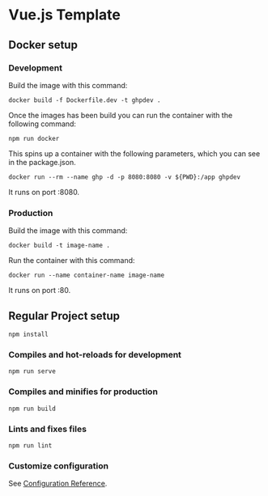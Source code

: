 # Vue.js Template

## Docker setup

### Development
Build the image with this command:
```
docker build -f Dockerfile.dev -t ghpdev .
```

Once the images has been build you can run the container with the following command:
```
npm run docker
```

This spins up a container with the following parameters, which you can see in the package.json.
```
docker run --rm --name ghp -d -p 8080:8080 -v ${PWD}:/app ghpdev
```

It runs on port :8080.

### Production
Build the image with this command:
```
docker build -t image-name .
```

Run the container with this command:
```
docker run --name container-name image-name
```

It runs on port :80.

## Regular Project setup
```
npm install
```

### Compiles and hot-reloads for development
```
npm run serve
```

### Compiles and minifies for production
```
npm run build
```

### Lints and fixes files
```
npm run lint
```

### Customize configuration
See [Configuration Reference](https://cli.vuejs.org/config/).
